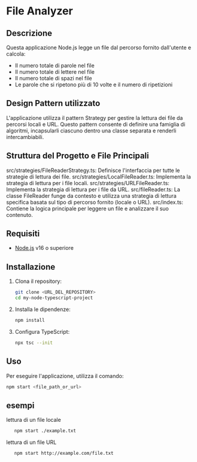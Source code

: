 # File Analyzer

## Descrizione

Questa applicazione Node.js legge un file dal percorso fornito dall'utente e calcola:
- Il numero totale di parole nel file
- Il numero totale di lettere nel file
- Il numero totale di spazi nel file
- Le parole che si ripetono più di 10 volte e il numero di ripetizioni

## Design Pattern utilizzato

L'applicazione utilizza il pattern Strategy per gestire la lettura dei file da percorsi locali e URL. Questo pattern consente di definire una famiglia di algoritmi, incapsularli ciascuno dentro una classe separata e renderli intercambiabili.

## Struttura del Progetto e File Principali

src/strategies/FileReaderStrategy.ts: Definisce l'interfaccia per tutte le strategie di lettura dei file.
src/strategies/LocalFileReader.ts: Implementa la strategia di lettura per i file locali.
src/strategies/URLFileReader.ts: Implementa la strategia di lettura per i file da URL.
src/fileReader.ts: La classe FileReader funge da contesto e utilizza una strategia di lettura specifica basata sul tipo di percorso fornito (locale o URL).
src/index.ts: Contiene la logica principale per leggere un file e analizzare il suo contenuto.

## Requisiti

- [Node.js](https://nodejs.org/) v16 o superiore


## Installazione

1. Clona il repository:

    ```sh
    git clone <URL_DEL_REPOSITORY>
    cd my-node-typescript-project
    ```

2. Installa le dipendenze:

    ```sh
    npm install
    ```

3. Configura TypeScript:

    ```sh
    npx tsc --init
    ```

## Uso

Per eseguire l'applicazione, utilizza il comando:

```sh
npm start <file_path_or_url>
```
## esempi

lettura di un file locale

 ```sh
    npm start ./example.txt
```
lettura di un file URL

```sh
   npm start http://example.com/file.txt
```